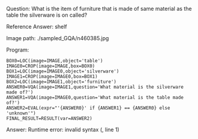 Question: What is the item of furniture that is made of same material as the table the silverware is on called?

Reference Answer: shelf

Image path: ./sampled_GQA/n460385.jpg

Program:

```
BOX0=LOC(image=IMAGE,object='table')
IMAGE0=CROP(image=IMAGE,box=BOX0)
BOX1=LOC(image=IMAGE0,object='silverware')
IMAGE1=CROP(image=IMAGE0,box=BOX1)
BOX2=LOC(image=IMAGE1,object='furniture')
ANSWER0=VQA(image=IMAGE1,question='What material is the silverware made of?')
ANSWER1=VQA(image=IMAGE0,question='What material is the table made of?')
ANSWER2=EVAL(expr="'{ANSWER0}' if {ANSWER1} == {ANSWER0} else 'unknown'")
FINAL_RESULT=RESULT(var=ANSWER2)
```
Answer: Runtime error: invalid syntax (<string>, line 1)

